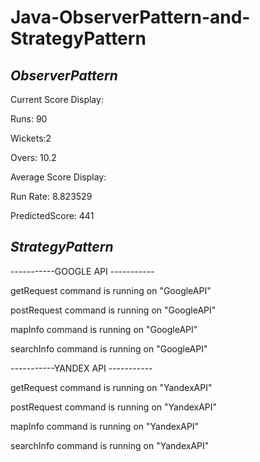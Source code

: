 # Java-ObserverPattern-and-StrategyPattern

## _ObserverPattern_

Current Score Display: 

Runs: 90

Wickets:2

Overs: 10.2


Average Score Display:

Run Rate: 8.823529

PredictedScore: 441




## _StrategyPattern_


 -----------GOOGLE API -----------
 
getRequest command is running on "GoogleAPI"

postRequest command is running on "GoogleAPI"

mapInfo command is running on "GoogleAPI"

searchInfo command is running on "GoogleAPI"



 -----------YANDEX API -----------
 
getRequest command is running on "YandexAPI"

postRequest command is running on "YandexAPI"

mapInfo command is running on "YandexAPI"

searchInfo command is running on "YandexAPI"
